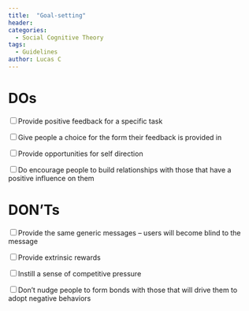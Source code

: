 ```yaml
---
title:  "Goal-setting"
header:
categories:
  - Social Cognitive Theory
tags:
  - Guidelines
author: Lucas C
---
```


# DOs
<input type="checkbox">Provide positive feedback for a specific task

<input type="checkbox">Give people a choice for the form their feedback is provided in

<input type="checkbox">Provide opportunities for self direction

<input type="checkbox">Do encourage people to build relationships with those that have a positive influence on them


# DON’Ts
<input type="checkbox">Provide the same generic messages – users will become blind to the message

<input type="checkbox">Provide extrinsic rewards

<input type="checkbox">Instill a sense of competitive pressure

<input type="checkbox">Don’t nudge people to form bonds with those that will drive them to adopt negative behaviors
